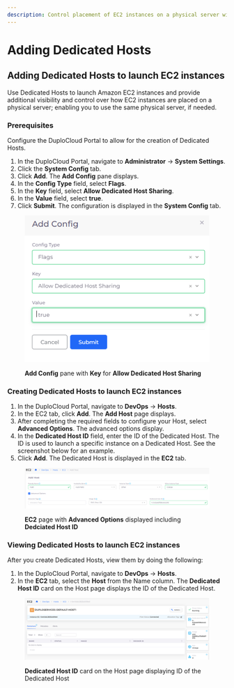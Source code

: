 ```yaml
---
description: Control placement of EC2 instances on a physical server with a Dedicated Host
---
```


# Adding Dedicated Hosts

## Adding Dedicated Hosts to launch EC2 instances

Use Dedicated Hosts to launch Amazon EC2 instances and provide additional visibility and control over how EC2 instances are placed on a physical server; enabling you to use the same physical server, if needed.

### Prerequisites

Configure the DuploCloud Portal to allow for the creation of Dedicated Hosts.

1. In the DuploCloud Portal, navigate to **Administrator** -> **System Settings**.
2. Click the **System Config** tab.
3. Click **Add**. The **Add Config** pane displays.
4. In the **Config Type** field, select **Flags**.
5. In the **Key** field, select **Allow Dedicated Host Sharing**.
6. In the **Value** field, select **true**.
7. Click **Submit**. The configuration is displayed in the **System Config** tab.

<div align="left">

<figure><img src="../../../.gitbook/assets/image (106).png" alt=""><figcaption><p><strong>Add Config</strong> pane with <strong>Key</strong> for <strong>Allow Dedicated Host Sharing</strong> </p></figcaption></figure>

</div>

### Creating Dedicated Hosts to launch EC2 instances

1. In the DuploCloud Portal, navigate to **DevOps** -> **Hosts**.
2. In the EC2 tab, click **Add**. The **Add Host** page displays.
3. After completing the required fields to configure your Host, select **Advanced Options**. The advanced options display.
4. In the **Dedicated Host ID** field, enter the ID of the Dedicated Host. The ID is used to launch a specific instance on a Dedicated Host. See the screenshot below for an example.
5. Click **Add**. The Dedicated Host is displayed in the **EC2** tab.

<div align="left">

<figure><img src="../../../.gitbook/assets/image (109).png" alt=""><figcaption><p><strong>EC2</strong> page with <strong>Advanced Options</strong> displayed including <strong>Dedciated Host ID</strong></p></figcaption></figure>

</div>

### Viewing Dedicated Hosts to launch EC2 instances

After you create Dedicated Hosts, view them by doing the following:

1. In the DuploCloud Portal, navigate to **DevOps** -> **Hosts**.
2. In the **EC2** tab, select the **Host** from the Name column. The **Dedicated Host ID** card on the Host page displays the ID of the Dedicated Host.

<div align="left">

<figure><img src="../../../.gitbook/assets/image (110).png" alt=""><figcaption><p><strong>Dedicated Host ID</strong> card on the Host page displaying ID of the Dedicated Host</p></figcaption></figure>

</div>

